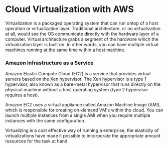 # Cloud Virtualization with AWS

Virtualization is a packaged operating system that can run ontop of a host operation or virtualization layer. Traditional architecture, or no virtualization at all, would see the OS communicate directly with the hardware layer of a computer. Virtual architecture grabs a segment of the hardware which the virtualization layer is built on. In other words, you can have multiple virtual machines running at the same time within a host machine.

### Amazon Infrastructure as a Service

Amazon Elastic Compute Cloud (EC2) is a service that provides virtual servers based on the Xen hypervisor. The Xen hypervisor is a type 1 hypervisor, also known as a bare-metal hypervisor that runs directly on the physical machine without a host operating system (type 2 hypervisor requires a host). 

Amazon EC2 uses a virtual appliance called Amazon Machine Image (AMI), which is responsible for creating on-demand VM's within the cloud. You can launch multiple instances from a single AMI when you require multiple instances with the same configuration.

Virtualizing is a cost effective way of running a enterprise, the elasticity of virtualizations have made it possible to incorporate the appropriate amount resources for the task at hand. 
